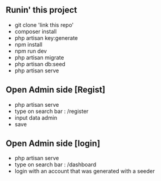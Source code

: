 ## Runin' this project
- git clone 'link this repo'
- composer install
- php artisan key:generate
- npm install
- npm run dev
- php artisan migrate
- php artisan db:seed
- php artisan serve

## Open Admin side [Regist]
- php artisan serve
- type on search bar : /register
- input data admin
- save

## Open Admin side [login]
- php artisan serve
- type on search bar : /dashboard
- login with an account that was generated with a seeder

  
